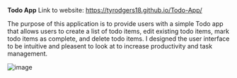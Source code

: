 **Todo App**
Link to website: https://tyrodgers18.github.io/Todo-App/

The purpose of this application is to provide users with a simple Todo app that allows users to create a list of todo items, 
edit existing todo items, mark todo items as complete, and delete todo items. I designed the user interface to be intuitive 
and pleasent to look at to increase productivity and task management.

![image](https://github.com/tyrodgers18/Todo-App/assets/123776534/290383b1-29f6-46bd-b3ce-4f79a0d28f90)
